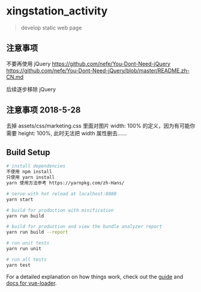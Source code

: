 # xingstation_activity

> develop static web page

## 注意事项

不要再使用 jQuery
https://github.com/nefe/You-Dont-Need-jQuery
https://github.com/nefe/You-Dont-Need-jQuery/blob/master/README.zh-CN.md

后续逐步移除 jQuery

## 注意事项 2018-5-28

去掉 assets/css/marketing.css 里面对图片 width: 100% 的定义，因为有可能你需要 height: 100%, 此时无法把 width 属性删去……

## Build Setup

```bash
# install dependencies
不使用 npm install
只使用 yarn install
yarn 使用方法参考 https://yarnpkg.com/zh-Hans/

# serve with hot reload at localhost:8080
yarn start

# build for production with minification
yarn run build

# build for production and view the bundle analyzer report
yarn run build --report

# run unit tests
yarn run unit

# run all tests
yarn test
```

For a detailed explanation on how things work, check out the [guide](http://vuejs-templates.github.io/webpack/) and [docs for vue-loader](http://vuejs.github.io/vue-loader).

